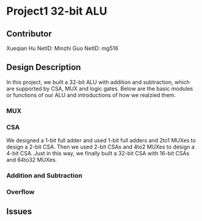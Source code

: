 # Project1 32-bit ALU
   
## Contributor
Xueqian Hu NetID: 
Minzhi Guo NetID: mg516
   
## Design Description
In this project, we built a 32-bit ALU with addition and subtraction, which are supported by CSA, MUX and logic gates. Below are the basic modules or functions of our ALU and introductions of how we realzied them.

### MUX

### CSA
We designed a 1-bit full adder and used 1-bit full adders and 2to1 MUXes to design a 2-bit CSA. Then we used 2-bit CSAs and 4to2 MUXes to design a 4-bit CSA. Just in this way, we finally built a 32-bit CSA with 16-bit CSAs and 64to32 MUXes.

### Addition and Subtraction

### Overflow
   
## Issues
